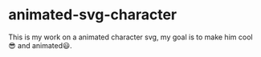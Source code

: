 # animated-svg-character
This is my work on a animated character svg, my goal is to make him cool 😎 and animated😃.
